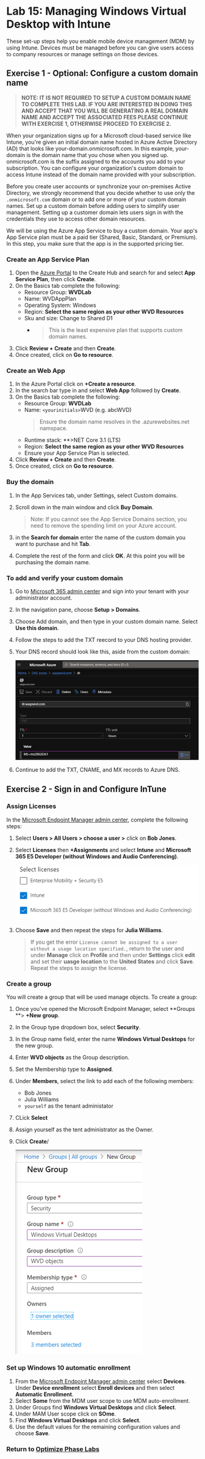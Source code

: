 # Lab 15: Managing Windows Virtual Desktop with Intune

These set-up steps help you enable mobile device management (MDM) by using Intune. Devices must be managed before you can give users access to company resources or manage settings on those devices.

## Exercise 1 - Optional: Configure a custom domain name

> **NOTE: IT IS NOT REQUIRED TO SETUP A CUSTOM DOMAIN NAME TO COMPLETE THIS LAB.  IF YOU ARE INTERESTED IN DOING THIS AND ACCEPT THAT YOU WILL BE GENERATING A REAL DOMAIN NAME AND ACCEPT THE ASSOCIATED FEES PLEASE CONTINUE WITH EXERCISE 1, OTHERWISE PROCEED TO EXERCISE 2.**

When your organization signs up for a Microsoft cloud-based service like Intune, you're given an initial domain name hosted in Azure Active Directory (AD) that looks like your-domain.onmicrosoft.com. In this example, your-domain is the domain name that you chose when you signed up. onmicrosoft.com is the suffix assigned to the accounts you add to your subscription. You can configure your organization's custom domain to access Intune instead of the domain name provided with your subscription.

Before you create user accounts or synchronize your on-premises Active Directory, we strongly recommend that you decide whether to use only the `.onmicrosoft.com` domain or to add one or more of your custom domain names. Set up a custom domain before adding users to simplify user management. Setting up a customer domain lets users sign in with the credentials they use to access other domain resources.

We will be using the  Azure App Service to buy a custom domain.  Your app's App Service plan must be a paid tier (Shared, Basic, Standard, or Premium). In this step, you make sure that the app is in the supported pricing tier.

### Create an App Service Plan

1. Open the [Azure Portal](https://portal.azure.com/#create/hub) to the Create Hub and search for and select **App Service Plan**, then click **Create**.
2. On the Basics tab complete the following: 
    * Resource Group: **WVDLab**
    * Name: WVDAppPlan
    * Operating System: Windows
    * Region: **Select the same region as your other WVD Resources**
    * Sku and size: Change to Shared D1
        * > This is the least expensive plan that supports custom domain names.
3. Click **Review + Create** and then **Create**.
4. Once created, click on **Go to resource**.

### Create an Web App

1. In the Azure Portal click on **+Create a resource**.
2. In the search bar type in and select **Web App** followed by **Create**.
3. On the Basics tab complete the following: 
    * Resource Group: **WVDLab**
    * Name: `<yourinitials>`WVD (e.g. abcWVD)
        > Ensure the domain name resolves in the .azurewebsites.net namspace.
    * Runtime stack: **>NET Core 3.1 (LTS)
    * Region: **Select the same region as your other WVD Resources**
    * Ensure your App Service Plan is selected.
4. Click **Review + Create** and then **Create**.
5. Once created, click on **Go to resource**.

### Buy the domain

1. In the App Services tab, under Settings, select Custom domains.
2. Scroll down in the main window and click **Buy Domain**.
    > Note: If you cannot see the App Service Domains section, you need to remove the spending limit on your Azure account.

3. in the **Search for domain** enter the name of the custom domain you want to purchase and hit **Tab**.
4. Complete the rest of the form and click **OK**.  At this point you will be purchasing the domain name.

### To add and verify your custom domain

1. Go to [Microsoft 365 admin center](https://admin.microsoft.com/) and sign into your tenant with your administrator account.
2. In the navigation pane, choose **Setup > Domains**.
3. Choose Add domain, and then type in your custom domain name. Select **Use this domain**.
4. Follow the steps to add the TXT reecord to your DNS hosting provider.
5. Your DNS record should look like this, aside from the custom domain:

    ![CustomDomainRecords](../attachments/CustomDomainRecords.PNG)
6. Continue to add the TXT, CNAME, and MX records to Azure DNS.

## Exercise 2 - Sign in and Configure InTune

### Assign Licenses

In the [Microsoft Endpoint Manager admin center](https://go.microsoft.com/fwlink/?linkid=2109431), complete the following steps:

1. Select **Users > All Users > choose a user >** click on **Bob Jones**.
2. Select **Licenses** then **+Assignments** and select **Intune** and **Microsoft 365 E5 Developer (without Windows and Audio Conferencing)**.

    ![InTuneLicenses](../attachments/InTuneLicenses.PNG)

3. Choose **Save** and then repeat the steps for **Julia Williams**.
    > If you get the error `License cannot be assigned to a user without a usage location specified.`, return to the user and under **Manage** click on **Profile** and then under **Settings** click **edit** and set their **uasge location** to the **United States** and click **Save**.  Repeat the steps to assign the license.

### Create a group

You will create a group that will be used manage objects. To create a group:

1. Once you've opened the Microsoft Endpoint Manager, select **Groups **> **+New group**.
2. In the Group type dropdown box, select **Security**.
3. In the Group name field, enter the name **Windows Virtual Desktops** for the new group.
4. Enter **WVD objects** as the Group description.
5. Set the Membership type to **Assigned**.
6. Under **Members**, select the link to add each of the following members:
    * Bob Jones
    * Julia Williams
    * `yourself` as the tenant administator
7. CLick **Select**
8. Assign yourself as the tent administrator as the Owner.
9. Click **Create**/

    ![IntuneNewGroup](../attachments/IntuneNewGroup.PNG)

### Set up Windows 10 automatic enrollment

1. From the [Microsoft Endpoint Manager admin center](https://go.microsoft.com/fwlink/?linkid=2109431) select **Devices**.  Under **Device enrollment** select **Enroll devices** and then select **Automatic Enrollment**.
2. Select **Some** from the MDM user scope to use MDM auto-enrollment.
3. Under Groups find **Windows Virtual Desktops** and click **Select**.
4. Under MAM User scope click on **SOme**.
5. Find **Windows Virtual Desktops** and click **Select**.
6. Use the default values for the remaining configuration values and choose **Save**.


### Return to [Optimize Phase Labs](optimize.md)
